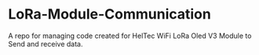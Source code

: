 # LoRa-Module-Communication
A repo for managing code created for HelTec  WiFi LoRa Oled V3 Module to Send and receive data. 
